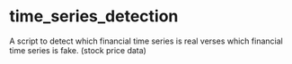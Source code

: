 # time_series_detection
A script to detect which financial time series is real verses which financial time series is fake. (stock price data)
